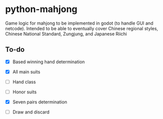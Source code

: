 # python-mahjong
Game logic for mahjong to be implemented in godot (to handle GUI and netcode). Intended to be able to eventually cover Chinese regional styles, Chinese National Standard, Zungjung, and Japanese Riichi

## To-do
- [x] Based winning hand determination
- [x] All main suits
- [ ] Hand class
- [ ] Honor suits
- [x] Seven pairs determination
- [ ] Draw and discard


